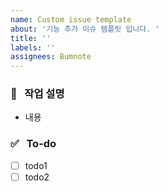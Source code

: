 ```yaml
---
name: Custom issue template
about: '기능 추가 이슈 템플릿 입니다. '
title: ''
labels: ''
assignees: Bumnote
---
```


### 💼 &nbsp; 작업 설명
<!-- 진행할 작업에 대해 간단하게 설명해주세요 -->
- 내용

### ✅ &nbsp; To-do
<!-- 해당 작업을 수행하기 위해 해야 할 하위 태스크를 작성해주세요 -->
- [ ] todo1
- [ ] todo2
